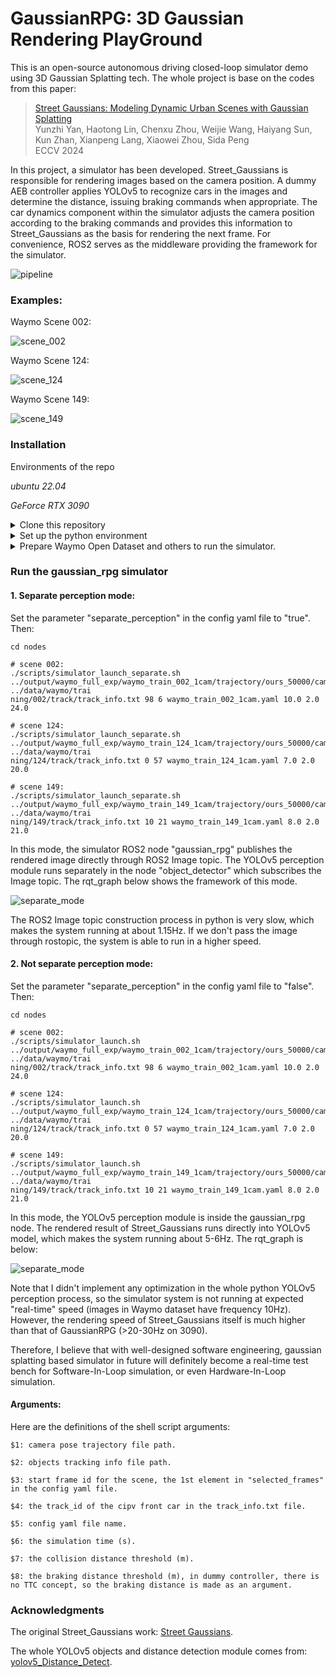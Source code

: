 # GaussianRPG: 3D Gaussian Rendering PlayGround

This is an open-source autonomous driving closed-loop simulator demo using 3D Gaussian Splatting tech. The whole project is base on the codes from this paper:

> [Street Gaussians: Modeling Dynamic Urban Scenes with Gaussian Splatting](https://arxiv.org/abs/2401.01339)  
> Yunzhi Yan, Haotong Lin, Chenxu Zhou, Weijie Wang, Haiyang Sun, Kun Zhan, Xianpeng Lang, Xiaowei Zhou, Sida Peng  
> ECCV 2024

In this project, a simulator has been developed. Street_Gaussians is responsible for rendering images based on the camera position. A dummy AEB controller applies YOLOv5 to recognize cars in the images and determine the distance, issuing braking commands when appropriate. The car dynamics component within the simulator adjusts the camera position according to the braking commands and provides this information to Street_Gaussians as the basis for rendering the next frame. For convenience, ROS2 serves as the middleware providing the framework for the simulator.

![pipeline](images/pipeline.jpg)

### Examples:

Waymo Scene 002:

![scene_002](images/scene_waymo_002.gif)

Waymo Scene 124:

![scene_124](images/scene_waymo_124.gif)

Waymo Scene 149: 

![scene_149](images/scene_waymo_149.gif)

### Installation

<summary>Environments of the repo</summary>

*ubuntu 22.04*

*GeForce RTX 3090*

<details> <summary>Clone this repository</summary>

```
git clone https://github.com/GimpelZhang/GaussianRPG.git
```
</details>

<details> <summary>Set up the python environment</summary>

```
# First make sure there is g++-11 in your system, if not:
sudo apt install g++

# Install mamba to manage environments:
conda install mamba -c conda-forge

# Set conda environment
mamba create -n street-gaussian-ros python=3.8
mamba activate street-gaussian-ros
conda config --env --add channels conda-forge
conda config --env --add channels robostack-staging
conda config --env --remove channels defaults

# Install ROS2 humble:
mamba install ros-humble-desktop
mamba deactivate
mamba activate street-gaussian-ros
mamba install compilers cmake pkg-config make ninja colcon-common-extensions catkin_tools rosdep
pip install setuptools==58.2.0

# Install torch (corresponding to your CUDA version)
pip install torch==2.1.2+cu118 torchvision==0.16.2+cu118 --extra-index-url https://download.pytorch.org/whl/cu118

# Install requirements
pip install -r requirements.txt
conda install ninja

# Install submodules
# Because of the ROS2 env, g++ is in version 12 in this conda env. 
# So next we can link to the g++-11 in our system directly: 
CC=/usr/bin/gcc CXX=/usr/bin/g++ pip install ./submodules/diff-gaussian-rasterization
CC=/usr/bin/gcc CXX=/usr/bin/g++ pip install ./submodules/simple-knn
CC=/usr/bin/gcc CXX=/usr/bin/g++ pip install ./submodules/simple-waymo-open-dataset-reader
CC=/usr/bin/gcc CXX=/usr/bin/g++ python script/test_gaussian_rasterization.py

# Build ROS2 nodes:
cd nodes
colcon build

# Further, if you want to train or to render using Street_Gaussians in this street-gaussian-ros conda env, 
# don't forget to add the g++-11 path before every command:
CC=/usr/bin/gcc CXX=/usr/bin/g++ python train.py --config configs/xxxx.yaml
CC=/usr/bin/gcc CXX=/usr/bin/g++ python render.py --config configs/xxxx.yaml mode {evaluate, trajectory}
```
</details>

<details> <summary>Prepare Waymo Open Dataset and others to run the simulator.</summary>

To run the GaussianRPG simulator, a trained Street_Gaussians model is needed. To render Street_Gaussians models, the training data folders are also needed. 

I provide all the data for the **examples** including: Waymo scene training data, trained outputs, and some **special files** inside them.

| baidunetdisk                                                            | google drive                                                                                                                 |
|-------------------------------------------------------------------------|------------------------------------------------------------------------------------------------------------------------------|
| [LINK](https://pan.baidu.com/s/1iGVjyEuZL5WBPI6ItpP5uQ)<br/> code: pcx4 | [LINK](https://drive.google.com/drive/folders/1ghpE_kBwqXiWgiSWAajByjPsmj1y0l)<br/> (Only including scene 149 training data) |

First prepare the Waymo training data:
```
data
└── waymo
    └── training
        └── 002
        └── 124
        └── 149
```
Then prepare the trained outputs:
```             
output
└── waymo_full_exp
    └── waymo_train_002_1cam
    └── waymo_train_124_1cam
    └── waymo_train_149_1cam
```
What are the **special files**?

1. Modified objects tracking info:

    Files like ./data/waymo/training/002/track/track_info.txt are modified so that novel motions are involved: the front cars can make AEB scenes. 

    **So if you want to train your own models using the data I provide, you can use the "track_info_original.txt" files instead in track folders. (rename "track_info_original.txt" -> "track_info.txt")**

2. Camera poses trajectory files:

    Files like ./output/waymo_full_exp/waymo_train_002_1cam/trajectory/ours_50000/cams_tape.json: camera poses for Street_Gaussians to render. 

If you want to prepare more Waymo scenes other than the examples, you can follow the procedure below:

1. Prepare the Waymo Open Dataset and train the models following the README in the original Street_Gaussian repo. (Codes in GaussianRPG can be used to complete the training as well.)
2. Use the **render_lite.py** script in GaussianRPG to make the cams_tape.json files:
    ```
    CC=/usr/bin/gcc CXX=/usr/bin/g++ python render_lite.py --config configs/example/XXXX.yaml mode trajectory
    ```  
3. Pick up the car that you want to edit and modify its pose in the track_info.txt. (A lot of manual work here. No tools for picking/edition yet.) 
4. Modify the config yaml file. (Config yaml files for the examples are provided)

</details>

### Run the gaussian_rpg simulator

#### 1. Separate perception mode:

Set the parameter "separate_perception" in the config yaml file to "true". Then:
```
cd nodes

# scene 002:
./scripts/simulator_launch_separate.sh ../output/waymo_full_exp/waymo_train_002_1cam/trajectory/ours_50000/cams_tape.json ../data/waymo/trai
ning/002/track/track_info.txt 98 6 waymo_train_002_1cam.yaml 10.0 2.0 24.0

# scene 124:
./scripts/simulator_launch_separate.sh ../output/waymo_full_exp/waymo_train_124_1cam/trajectory/ours_50000/cams_tape.json ../data/waymo/trai
ning/124/track/track_info.txt 0 57 waymo_train_124_1cam.yaml 7.0 2.0 20.0

# scene 149:
./scripts/simulator_launch_separate.sh ../output/waymo_full_exp/waymo_train_149_1cam/trajectory/ours_50000/cams_tape.json ../data/waymo/trai
ning/149/track/track_info.txt 10 21 waymo_train_149_1cam.yaml 8.0 2.0 21.0
```
In this mode, the simulator ROS2 node "gaussian_rpg" publishes the rendered image directly through ROS2 Image topic. The YOLOv5 perception module runs separately in the node "object_detector" which subscribes the Image topic. The rqt_graph below shows the framework of this mode. 

![separate_mode](images/frame_separate.png)

The ROS2 Image topic construction process in python is very slow, which makes the system running at about 1.15Hz. If we don't pass the image through rostopic, the system is able to run in a higher speed. 

#### 2. Not separate perception mode:

Set the parameter "separate_perception" in the config yaml file to "false". Then:
```
cd nodes

# scene 002:
./scripts/simulator_launch.sh ../output/waymo_full_exp/waymo_train_002_1cam/trajectory/ours_50000/cams_tape.json ../data/waymo/trai
ning/002/track/track_info.txt 98 6 waymo_train_002_1cam.yaml 10.0 2.0 24.0

# scene 124:
./scripts/simulator_launch.sh ../output/waymo_full_exp/waymo_train_124_1cam/trajectory/ours_50000/cams_tape.json ../data/waymo/trai
ning/124/track/track_info.txt 0 57 waymo_train_124_1cam.yaml 7.0 2.0 20.0

# scene 149:
./scripts/simulator_launch.sh ../output/waymo_full_exp/waymo_train_149_1cam/trajectory/ours_50000/cams_tape.json ../data/waymo/trai
ning/149/track/track_info.txt 10 21 waymo_train_149_1cam.yaml 8.0 2.0 21.0
```
In this mode, the YOLOv5 perception module is inside the gaussian_rpg node. The rendered result of Street_Gaussians runs directly into YOLOv5 model, which makes the system running about 5-6Hz. The rqt_graph is below:

![separate_mode](images/frame_not_separate.png)

Note that I didn't implement any optimization in the whole python YOLOv5 perception process, so the simulator system is not running at expected "real-time" speed (images in Waymo dataset have frequency 10Hz). However, the rendering speed of Street_Gaussians itself is much higher than that of GaussianRPG (>20-30Hz on 3090). 

Therefore, I believe that with well-designed software engineering, gaussian splatting based simulator in future will definitely become a real-time test bench for Software-In-Loop simulation, or even Hardware-In-Loop simulation. 

#### Arguments:

Here are the definitions of the shell script arguments:

```
$1: camera pose trajectory file path.

$2: objects tracking info file path.

$3: start frame id for the scene, the 1st element in "selected_frames" in the config yaml file.

$4: the track_id of the cipv front car in the track_info.txt file.

$5: config yaml file name. 

$6: the simulation time (s).

$7: the collision distance threshold (m).

$8: the braking distance threshold (m), in dummy controller, there is no TTC concept, so the braking distance is made as an argument.
```
### Acknowledgments
The original Street_Gaussians work: [Street Gaussians](https://github.com/zju3dv/street_gaussians). 

The whole YOLOv5 objects and distance detection module comes from: [yolov5_Distance_Detect](https://github.com/genqiaolynn/yolov5_Distance_Detect).

